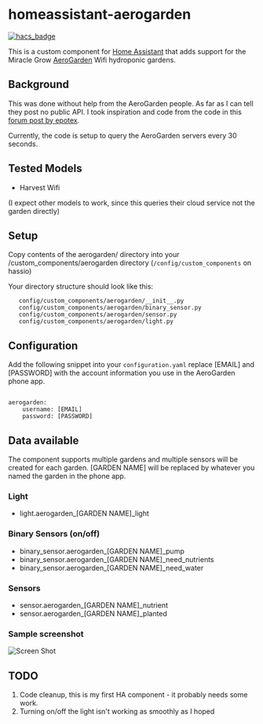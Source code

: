 # homeassistant-aerogarden
[![hacs_badge](https://img.shields.io/badge/HACS-Custom-41BDF5.svg?style=for-the-badge)](https://github.com/hacs/integration)

This is a custom component for [Home Assistant](http://home-assistant.io) that adds support for the Miracle Grow [AeroGarden](http://www.aerogarden.com) Wifi hydroponic gardens.


## Background
This was done without help from the AeroGarden people. As far as I can tell they post no public API. I took inspiration and code from the code in this [forum post by epotex](https://community.home-assistant.io/t/first-timer-trying-to-convert-a-working-script-to-create-support-for-a-new-platform).

Currently, the code is setup to query the AeroGarden servers every 30 seconds.

## Tested Models

* Harvest Wifi

(I expect other models to work, since this queries their cloud service not the garden directly)

## Setup
Copy contents of the aerogarden/ directory into your <HA-CONFIG>/custom_components/aerogarden directory (```/config/custom_components``` on hassio)

Your directory structure should look like this:
```
   config/custom_components/aerogarden/__init__.py
   config/custom_components/aerogarden/binary_sensor.py
   config/custom_components/aerogarden/sensor.py
   config/custom_components/aerogarden/light.py
```
## Configuration
Add the following snippet into your ```configuration.yaml```  replace [EMAIL] and [PASSWORD] with the account information you use in the AeroGarden phone app.

```

aerogarden:
    username: [EMAIL]
    password: [PASSWORD]

```

## Data available
The component supports multiple gardens and multiple sensors will be created for each garden.  [GARDEN NAME] will be replaced by whatever you named the garden in the phone app.

### Light
* light.aerogarden_[GARDEN NAME]_light
  
### Binary Sensors (on/off) 
* binary_sensor.aerogarden_[GARDEN NAME]_pump
* binary_sensor.aerogarden_[GARDEN NAME]_need_nutrients
* binary_sensor.aerogarden_[GARDEN NAME]_need_water
  
### Sensors
* sensor.aerogarden_[GARDEN NAME]_nutrient
* sensor.aerogarden_[GARDEN NAME]_planted

### Sample screenshot
![Screen Shot](https://raw.githubusercontent.com/ksheumaker/homeassistant-aerogarden/master/screen_shot.png)
  
## TODO
1. Code cleanup, this is my first HA component - it probably needs some work.
1. Turning on/off the light isn't working as smoothly as I hoped

